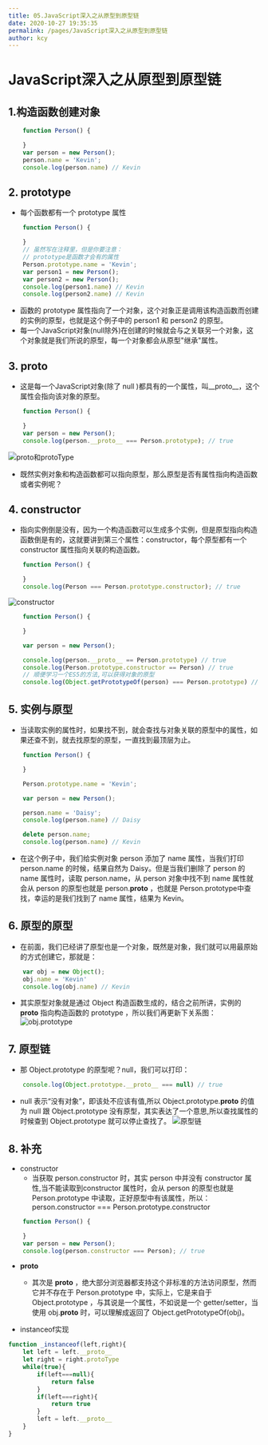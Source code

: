 ```yaml
---
title: 05.JavaScript深入之从原型到原型链
date: 2020-10-27 19:35:35
permalink: /pages/JavaScript深入之从原型到原型链
author: kcy
---
```


# JavaScript深入之从原型到原型链

## 1.构造函数创建对象

```javascript
    function Person() {

    }
    var person = new Person();
    person.name = 'Kevin';
    console.log(person.name) // Kevin
```

## 2. prototype

* 每个函数都有一个 prototype 属性
```javascript
    function Person() {

    }
    // 虽然写在注释里，但是你要注意：
    // prototype是函数才会有的属性
    Person.prototype.name = 'Kevin';
    var person1 = new Person();
    var person2 = new Person();
    console.log(person1.name) // Kevin
    console.log(person2.name) // Kevin
```
* 函数的 prototype 属性指向了一个对象，这个对象正是调用该构造函数而创建的实例的原型，也就是这个例子中的 person1 和 person2 的原型。
* 每一个JavaScript对象(null除外)在创建的时候就会与之关联另一个对象，这个对象就是我们所说的原型，每一个对象都会从原型"继承"属性。

## 3. __proto__
* 这是每一个JavaScript对象(除了 null )都具有的一个属性，叫__proto__，这个属性会指向该对象的原型。
```javascript
    function Person() {

    }
    var person = new Person();
    console.log(person.__proto__ === Person.prototype); // true
```
![proto和protoType](https://github.com/mqyqingfeng/Blog/raw/master/Images/prototype2.png)
* 既然实例对象和构造函数都可以指向原型，那么原型是否有属性指向构造函数或者实例呢？

## 4. constructor
* 指向实例倒是没有，因为一个构造函数可以生成多个实例，但是原型指向构造函数倒是有的，这就要讲到第三个属性：constructor，每个原型都有一个 constructor 属性指向关联的构造函数。
```javascript
    function Person() {

    }
    console.log(Person === Person.prototype.constructor); // true
```
![constructor](https://github.com/mqyqingfeng/Blog/raw/master/Images/prototype3.png)
```javascript
    function Person() {

    }

    var person = new Person();

    console.log(person.__proto__ == Person.prototype) // true
    console.log(Person.prototype.constructor == Person) // true
    // 顺便学习一个ES5的方法,可以获得对象的原型
    console.log(Object.getPrototypeOf(person) === Person.prototype) // true
```

## 5. 实例与原型
* 当读取实例的属性时，如果找不到，就会查找与对象关联的原型中的属性，如果还查不到，就去找原型的原型，一直找到最顶层为止。
```javascript
    function Person() {

    }

    Person.prototype.name = 'Kevin';

    var person = new Person();

    person.name = 'Daisy';
    console.log(person.name) // Daisy

    delete person.name;
    console.log(person.name) // Kevin
```
* 在这个例子中，我们给实例对象 person 添加了 name 属性，当我们打印 person.name 的时候，结果自然为 Daisy。但是当我们删除了 person 的 name 属性时，读取 person.name，从 person 对象中找不到 name 属性就会从 person 的原型也就是 person.__proto__ ，也就是 Person.prototype中查找，幸运的是我们找到了 name 属性，结果为 Kevin。

## 6. 原型的原型
* 在前面，我们已经讲了原型也是一个对象，既然是对象，我们就可以用最原始的方式创建它，那就是：
```javascript
    var obj = new Object();
    obj.name = 'Kevin'
    console.log(obj.name) // Kevin
```
* 其实原型对象就是通过 Object 构造函数生成的，结合之前所讲，实例的 __proto__ 指向构造函数的 prototype ，所以我们再更新下关系图：
![obj.prototype](https://github.com/mqyqingfeng/Blog/raw/master/Images/prototype4.png)

## 7. 原型链
* 那 Object.prototype 的原型呢？null，我们可以打印：
```javascript
    console.log(Object.prototype.__proto__ === null) // true
```
* null 表示“没有对象”，即该处不应该有值,所以 Object.prototype.__proto__ 的值为 null 跟 Object.prototype 没有原型，其实表达了一个意思,所以查找属性的时候查到 Object.prototype 就可以停止查找了。
![原型链](https://github.com/mqyqingfeng/Blog/raw/master/Images/prototype5.png)

## 8. 补充
* constructor
    * 当获取 person.constructor 时，其实 person 中并没有 constructor 属性,当不能读取到constructor 属性时，会从 person 的原型也就是 Person.prototype 中读取，正好原型中有该属性，所以：person.constructor === Person.prototype.constructor
```javascript
    function Person() {

    }
    var person = new Person();
    console.log(person.constructor === Person); // true
```
* __proto__
    * 其次是 __proto__ ，绝大部分浏览器都支持这个非标准的方法访问原型，然而它并不存在于 Person.prototype 中，实际上，它是来自于 Object.prototype ，与其说是一个属性，不如说是一个 getter/setter，当使用 obj.__proto__ 时，可以理解成返回了 Object.getPrototypeOf(obj)。

* instanceof实现
```javascript
function _instanceof(left,right){
    let left = left.__proto__ 
    let right = right.protoType
    while(true){
        if(left===null){
            return false
        }
        if(left===right){
            return true
        }
        left = left.__proto__
    }  
}
```